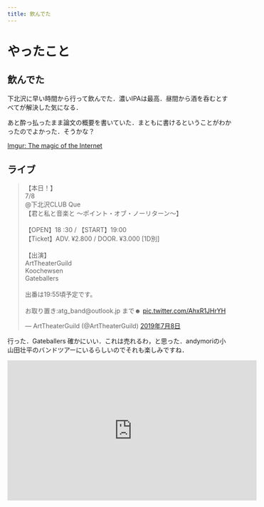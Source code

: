 ```yaml
---
title: 飲んでた
---
```




# やったこと

## 飲んでた

下北沢に早い時間から行って飲んでた．濃いIPAは最高．昼間から酒を呑むとすべてが解決した気になる．

あと酔っ払ったまま論文の概要を書いていた．まともに書けるということがわかったのでよかった．そうかな？

<a href="https://imgur.com/a/Sj32ris" class="embedly-card">Imgur: The magic of the Internet</a>

## ライブ

<blockquote class="twitter-tweet" data-lang="ja"><p lang="ja" dir="ltr">【本日！】<br> 7/8<br>@下北沢CLUB Que<br>【君と私と音楽と 〜ポイント・オブ・ノーリターン〜】<br><br>【OPEN】18 :30 / 【START】19:00<br>【Ticket】ADV. ¥2.800 / DOOR. ¥3.000 [1D別]<br><br>【出演】<br>ArtTheaterGuild<br>Koochewsen<br>Gateballers<br><br>出番は19:55頃予定です。<br><br>お取り置き:atg_band@outlook.jp  まで☻ <a href="https://t.co/AhxR1JHrYH">pic.twitter.com/AhxR1JHrYH</a></p>&mdash; ArtTheaterGuild (@ArtTheaterGuild) <a href="https://twitter.com/ArtTheaterGuild/status/1148067743423332352?ref_src=twsrc%5Etfw">2019年7月8日</a></blockquote> <script async src="https://platform.twitter.com/widgets.js" charset="utf-8"></script>

行った．Gateballers 確かにいい．これは売れるわ，と思った．andymoriの小山田壮平のバンドツアーにいるらしいのでそれも楽しみですね．

<iframe width="560" height="315" src="https://www.youtube.com/embed/G7v4y5Ut3Hc" frameborder="0" allow="accelerometer; autoplay; encrypted-media; gyroscope; picture-in-picture" allowfullscreen></iframe>
